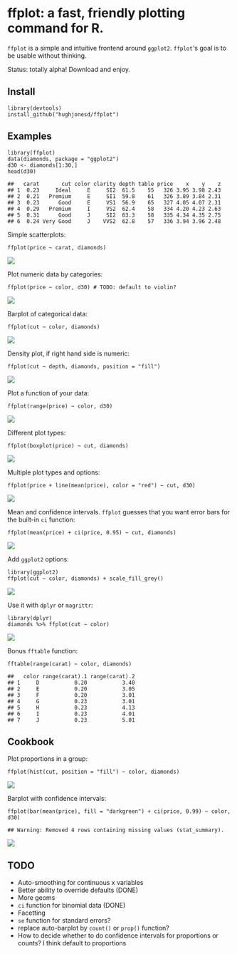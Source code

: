 ffplot: a fast, friendly plotting command for R.
================================================

`ffplot` is a simple and intuitive frontend around `ggplot2`. `ffplot`'s
goal is to be usable without thinking.

Status: totally alpha! Download and enjoy.

Install
-------

    library(devtools)
    install_github("hughjonesd/ffplot")

Examples
--------

    library(ffplot)
    data(diamonds, package = "ggplot2")
    d30 <- diamonds[1:30,]
    head(d30)

    ##   carat       cut color clarity depth table price    x    y    z
    ## 1  0.23     Ideal     E     SI2  61.5    55   326 3.95 3.98 2.43
    ## 2  0.21   Premium     E     SI1  59.8    61   326 3.89 3.84 2.31
    ## 3  0.23      Good     E     VS1  56.9    65   327 4.05 4.07 2.31
    ## 4  0.29   Premium     I     VS2  62.4    58   334 4.20 4.23 2.63
    ## 5  0.31      Good     J     SI2  63.3    58   335 4.34 4.35 2.75
    ## 6  0.24 Very Good     J    VVS2  62.8    57   336 3.94 3.96 2.48

Simple scatterplots:

    ffplot(price ~ carat, diamonds)

![](README_files/figure-markdown_strict/unnamed-chunk-4-1.png)

Plot numeric data by categories:

    ffplot(price ~ color, d30) # TODO: default to violin?

![](README_files/figure-markdown_strict/unnamed-chunk-5-1.png)

Barplot of categorical data:

    ffplot(cut ~ color, diamonds) 

![](README_files/figure-markdown_strict/unnamed-chunk-6-1.png)

Density plot, if right hand side is numeric:

    ffplot(cut ~ depth, diamonds, position = "fill") 

![](README_files/figure-markdown_strict/unnamed-chunk-7-1.png)

Plot a function of your data:

    ffplot(range(price) ~ color, d30) 

![](README_files/figure-markdown_strict/unnamed-chunk-8-1.png)

Different plot types:

    ffplot(boxplot(price) ~ cut, diamonds)

![](README_files/figure-markdown_strict/unnamed-chunk-9-1.png)

Multiple plot types and options:

    ffplot(price + line(mean(price), color = "red") ~ cut, d30) 

![](README_files/figure-markdown_strict/unnamed-chunk-10-1.png)

Mean and confidence intervals. `ffplot` guesses that you want error bars
for the built-in `ci` function:

    ffplot(mean(price) + ci(price, 0.95) ~ cut, diamonds) 

![](README_files/figure-markdown_strict/unnamed-chunk-11-1.png)

Add `ggplot2` options:

    library(ggplot2)
    ffplot(cut ~ color, diamonds) + scale_fill_grey()

![](README_files/figure-markdown_strict/unnamed-chunk-12-1.png)

Use it with `dplyr` or `magrittr`:

    library(dplyr)
    diamonds %>% ffplot(cut ~ color)

![](README_files/figure-markdown_strict/unnamed-chunk-13-1.png)

Bonus `fftable` function:

    fftable(range(carat) ~ color, diamonds)

    ##   color range(carat).1 range(carat).2
    ## 1     D           0.20           3.40
    ## 2     E           0.20           3.05
    ## 3     F           0.20           3.01
    ## 4     G           0.23           3.01
    ## 5     H           0.23           4.13
    ## 6     I           0.23           4.01
    ## 7     J           0.23           5.01

Cookbook
--------

Plot proportions in a group:

    ffplot(hist(cut, position = "fill") ~ color, diamonds)

![](README_files/figure-markdown_strict/unnamed-chunk-15-1.png)

Barplot with confidence intervals:

    ffplot(bar(mean(price), fill = "darkgreen") + ci(price, 0.99) ~ color, d30) 

    ## Warning: Removed 4 rows containing missing values (stat_summary).

![](README_files/figure-markdown_strict/unnamed-chunk-16-1.png)

TODO
----

-   Auto-smoothing for continuous x variables
-   Better ability to override defaults (DONE)
-   More geoms
-   `ci` function for binomial data (DONE)
-   Facetting
-   `se` function for standard errors?
-   replace auto-barplot by `count()` or `prop()` function?
-   How to decide whether to do confidence intervals for proportions or
    counts? I think default to proportions
